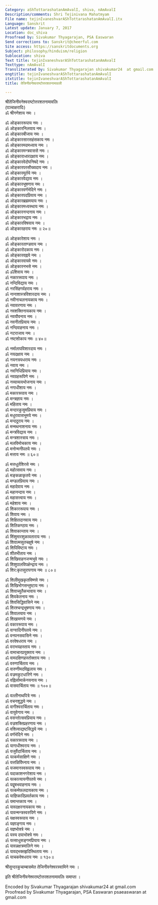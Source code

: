 ```yaml
---
Category: aShTottarashatanAmAvalI, shiva, nAmAvalI
Description/comments: Shri Tejinivana Mahatmyam
File name: tejinIvaneshvarAShTottarashatanAmAvalI.itx
Language: Sanskrit
Latest update: January 7, 2017
Location: doc_shiva
Proofread by: Sivakumar Thyagarajan, PSA Easwaran
Send corrections to: Sanskrit@cheerful.com
Site access: https://sanskritdocuments.org
Subject: philosophy/hinduism/religion
Sublocation: shiva
Text title: tejinIvaneshvarAShTottarashatanAmAvalI
Texttype: nAmAvalI
Transliterated by: Sivakumar Thyagarajan shivakumar24  at gmail.com
engtitle: tejinIvaneshvarAShTottarashatanAmAvalI
itxtitle: tejinIvaneshvarAShTottarashatanAmAvalI
title: तेजिनीवनेश्वराष्टोत्तरशतनामावली

---
```

  
 श्रीतेजिनीवनेश्वराष्टोत्तरशतनामावलिः   
(पञ्चाक्षरादिः)  
ॐ श्रीगणेशाय नमः ।  
  
ॐ ओङ्काररूपाय नमः ।  
ॐ ओङ्कारनिलयाय नमः ।  
ॐ ओङ्कारबीजाय नमः ।  
ॐ ओङ्कारसारसहंसकाय नमः ।  
ॐ ओङ्कारमदमध्याय नमः ।  
ॐ ओङ्कारमन्त्रवाससे नमः ।  
ॐ ओङ्काराध्वरदक्षाय नमः ।  
ॐ ओङ्कारवेदोपनिषदे नमः ।  
ॐ ओङ्कारपरसौख्यदाय नमः ।  
ॐ ओङ्कारमूर्तये नमः ।  
ॐ ओङ्कारवेद्याय नमः ।  
ॐ ओङ्कारभूषणाय नमः ।  
ॐ ओङ्कारवर्णभेदिने नमः ।  
ॐ ओङ्कारपदप्रियाय नमः ।  
ॐ ओङ्कारब्रह्ममयाय नमः ।  
ॐ ओङ्कारमध्यस्थाय नमः ।  
ॐ ओङ्कारनन्दनाय नमः ।  
ॐ ओङ्कारभद्राय नमः ।  
ॐ ओङ्कारविषयाय नमः ।  
ॐ ओङ्कारहराय नमः ॥ २०॥  
  
ॐ ओङ्कारेशाय नमः ।  
ॐ ओङ्कारताण्डवाय नमः ।  
ॐ ओङ्कारोदकाय नमः ।  
ॐ ओङ्कारवह्नये नमः ।  
ॐ ओङ्कारवायवे नमः ।  
ॐ ओङ्कारनभसे नमः ।  
ॐ ॐशिवाय नमः ।  
ॐ नकाररूपाय नमः ।  
ॐ नन्दिविद्याय नमः ।  
ॐ नरसिंहगर्वहराय नमः ।  
ॐ नानाशास्त्रविशारदाय नमः ।  
ॐ नवीनाचलनायकाय नमः ।  
ॐ नवावरणाय नमः ।  
ॐ नवशक्तिनायकाय नमः ।  
ॐ नवयौवनाय नमः ।  
ॐ नवनीतप्रियाय नमः ।  
ॐ नन्दिवाहनाय नमः ।  
ॐ नटराजाय नमः ।  
ॐ नष्टशोकाय नमः ॥ ४०॥  
  
ॐ नर्मालापविशारदाय नमः ।  
ॐ नयदक्षाय नमः ।  
ॐ नयनत्रयधराय नमः ।  
ॐ नवाय नमः ।  
ॐ नवनिधिप्रियाय नमः ।  
ॐ नवग्रहरूपिणे नमः ।  
ॐ नव्याव्ययभोजनाय नमः ।  
ॐ नगाधीशाय नमः ।  
ॐ मकाररूपाय नमः ।  
ॐ मन्त्रज्ञाय नमः ।  
ॐ महिताय नमः ।  
ॐ मन्दारकुसुमप्रियाय नमः ।  
ॐ मधुरावासभूमये नमः ।  
ॐ मन्ददूराय नमः ।  
ॐ मन्मथनाशनाय नमः ।  
ॐ मन्त्रविद्याय नमः ।  
ॐ मन्त्रशास्त्राय नमः ।  
ॐ मलविमोचकाय नमः ।  
ॐ मनोन्मनीपतये नमः ।  
ॐ मत्ताय नमः ॥ ६०॥  
  
ॐ मत्तधूर्तशिरसे नमः ।  
ॐ महोत्सवाय नमः ।  
ॐ मङ्कळाकृतये नमः ।  
ॐ मण्डलप्रियाय नमः ।  
ॐ महादेवाय नमः ।  
ॐ महानन्दाय नमः ।  
ॐ महासत्त्वाय नमः ।  
ॐ महेशाय नमः ।  
ॐ शिकाररूपाय नमः ।  
ॐ शिवाय नमः ।  
ॐ शिक्षितदानवाय नमः ।  
ॐ शितिकण्ठाय नमः ।  
ॐ शिवाकान्ताय नमः ।  
ॐ शिंशुमारशुकावताराय नमः ।  
ॐ शिवात्मसुतचक्षुषे नमः ।  
ॐ शिपिविष्टाय नमः ।  
ॐ शीतभीताय नमः ।  
ॐ शिखिवाहनजन्मभुवे नमः ।  
ॐ शिशुपालविपक्षेन्द्राय नमः ।  
ॐ शिर:कृतसुरापगाय नमः ॥ ८०॥  
  
ॐ शिलीमुखकृतविष्णवे नमः ।  
ॐ शिखिभोगसन्तुष्टाय नमः ।  
ॐ शिवाच्युतैकभावाय नमः ।  
ॐ शिवकेतनाय नमः ।  
ॐ शिवसिद्धिवासिने नमः ।  
ॐ शिरश्चन्द्रभूषणाय नमः ।  
ॐ शिवालयाय नमः ।  
ॐ शिखामणये नमः ।  
ॐ वकाररूपाय नमः ।  
ॐ वाग्वादिनीपतये नमः ।  
ॐ वनपनसवासिने नमः ।  
ॐ वरवेषधराय नमः ।  
ॐ वराभयहस्ताय नमः ।  
ॐ वामाचारप्रयुक्ताय नमः ।  
ॐ वामदक्षिणहस्तोक्ताय नमः ।  
ॐ वरुणार्चिताय नमः ।  
ॐ वारुणीमदविह्वलाय नमः ।  
ॐ वज्रमकुटधारिणे नमः ।  
ॐ वह्निसोमार्कनयनाय नमः ।  
ॐ वासवार्चिताय नमः ॥ १००॥  
  
ॐ वल्लीनाथपित्रे नमः ।  
ॐ वचनशुद्धये नमः ।  
ॐ वागीश्वरार्चिताय नमः ।  
ॐ वायुवेगाय नमः ।  
ॐ वसन्तोत्सवप्रियाय नमः ।  
ॐ वज्रशक्तिप्रहरणाय नमः ।  
ॐ वशित्वाद्यष्टसिद्धये नमः ।  
ॐ वर्णभेदिने नमः ।  
ॐ यकाररूपाय नमः ।  
ॐ यागाधीश्वराय नमः ।  
ॐ यजुर्वेदार्चिताय नमः ।  
ॐ यत्कर्मसाक्षिणे नमः ।  
ॐ यत्तन्निर्विघ्नाय नमः ।  
ॐ यजमानस्वरूपाय नमः ।  
ॐ यदाकाशनगरेशाय नमः ।  
ॐ यत्कात्यायनीपतये नमः ।  
ॐ यद्वृषभवाहनाय नमः ।  
ॐ यत्कर्मफलदायकाय नमः ।  
ॐ याज्ञिकादिप्रवर्तकाय नमः ।  
ॐ यमान्तकाय नमः ।  
ॐ यावदक्षरनायकाय नमः ।  
ॐ यावन्मन्त्रस्वरुपिणे नमः ।  
ॐ यक्षस्वरूपाय नमः ।  
ॐ यज्ञाङ्गाय नमः ।  
ॐ यज्ञभोक्त्रे नमः ।  
ॐ यस्य दयाभोक्त्रे नमः ।  
ॐ यत्साधुसङ्गमप्रियाय नमः ।  
ॐ यावन्नक्षत्रमालिने नमः ।  
ॐ यावद्भक्तहृदिस्थिताय नमः ।  
ॐ याचकवेषधराय नमः ॥ १३०॥  
  
श्रीसुन्दरकुचाम्बासमेत तेजिनीवनेश्वरस्वामिने नमः ।  
  
इति श्रीतेजिनीवनेश्वराष्टोत्तरशतनामावलिः समाप्ता ।  
  
Encoded by Sivakumar Thyagarajan shivakumar24  at gmail.com  
Proofread by Sivakumar Thyagarajan, PSA Easwaran psaeaswaran at gmail.com  
  
